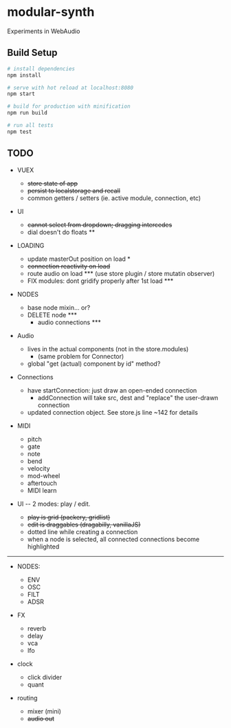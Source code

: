 # modular-synth

Experiments in WebAudio

## Build Setup

``` bash
# install dependencies
npm install

# serve with hot reload at localhost:8080
npm start

# build for production with minification
npm run build

# run all tests
npm test
```


## TODO

- VUEX
  - ~~store state of app~~
  - ~~persist to localstorage and recall~~
  - common getters / setters (ie. active module, connection, etc)


- UI
  - ~~cannot select from dropdown; dragging intercedes~~
  - dial doesn't do floats **


- LOADING
  - update masterOut position on load *
  - ~~connection reactivity on load~~
  - route audio on load *** (use store plugin / store mutatin observer)
  - FIX modules: dont gridify properly after 1st load ***


- NODES
  - base node mixin... or?
  - DELETE node ***
    - audio connections ***


- Audio
  - lives in the actual components (not in the store.modules)
    - (same problem for Connector)
  - global "get (actual) component by id" method?


- Connections
  - have startConnection: just draw an open-ended connection
    - addConnection will take src, dest and "replace" the user-drawn connection
  - updated connection object. See store.js line ~142 for details


- MIDI
  - pitch
  - gate
  - note
  - bend
  - velocity
  - mod-wheel
  - aftertouch
  - MIDI learn


- UI -- 2 modes: play / edit.
  - ~~play is grid (packery, gridlist)~~
  - ~~edit is draggables (dragabilly, vanillaJS)~~
  - dotted line while creating a connection
  - when a node is selected, all connected connections become highlighted


----------------------------------------------------------------


- NODES:
  - ENV
  - OSC
  - FILT
  - ADSR


- FX
  - reverb
  - delay
  - vca
  - lfo


- clock
  - click divider
  - quant


- routing
  - mixer (mini)
  - ~~audio out~~
